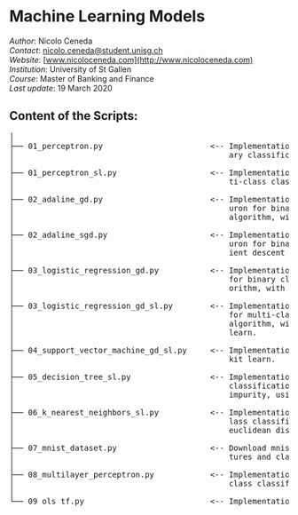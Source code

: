 # Machine Learning Models

*Author*: Nicolo Ceneda \
*Contact*: nicolo.ceneda@student.unisg.ch \
*Website*: [www.nicoloceneda.com](http://www.nicoloceneda.com) \
*Institution*: University of St Gallen \
*Course*: Master of Banking and Finance \
*Last update*: 19 March 2020

## Content of the Scripts:
<pre>
│
├── 01_perceptron.py                       <-- Implementation of a single layer perceptron for bin-
│                                              ary classification.
│
├── 01_perceptron_sl.py                    <-- Implementation of a single layer perceptron for mul-
│                                              ti-class classification via scikit-learn.
│
├── 02_adaline_gd.py                       <-- Implementation of a single layer adaptive linear ne-
│                                              uron for binary classification, via gradient descent 
│                                              algorithm, with standardized features.
│
├── 02_adaline_sgd.py                      <-- Implementation of a single layer adaptive linear ne-
│                                              uron for binary classification, via stochastic grad-
│                                              ient descent algorithm, with standardized features.      
│
├── 03_logistic_regression_gd.py           <-- Implementation of a single layer logistic regression
│                                              for binary classification, via gradient descent alg-
│                                              orithm, with standardized features.                      
│
├── 03_logistic_regression_gd_sl.py        <-- Implementation of a single layer logistic regression 
│                                              for multi-class classification, via gradient descent 
│                                              algorithm, with standardized features, using scikit-
│                                              learn.
│
├── 04_support_vector_machine_gd_sl.py     <-- Implementation of a support vector machine via sci- 
│                                              kit learn. 
│
├── 05_decision_tree_sl.py                 <-- Implementation of a decision tree for multi-class 
│                                              classification, with standardized features and gini
│                                              impurity, using scikit-learn.
│
├── 06_k_nearest_neighbors_sl.py           <-- Implementation of a k-nearest neighbors for multi-c-
│                                              lass classification, with standardized features and 
│                                              euclidean distance metric, using scikit-learn.
│   
├── 07_mnist_dataset.py                    <-- Download mnist dataset and save the standardized fea-
│                                              tures and class labels.
│
├── 08_multilayer_perceptron.py            <-- Implementation of a multilayer perceptron for multi-
│                                              class classification, with one hidden layer.
│
└── 09_ols_tf.py                           <-- Implementation of an OLS via Tensorflow.
</pre>

